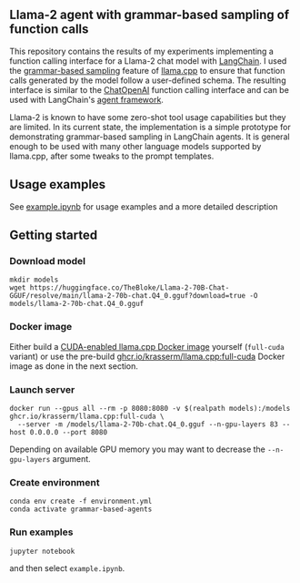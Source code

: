 ## Llama-2 agent with grammar-based sampling of function calls

This repository contains the results of my experiments implementing a function calling interface for a Llama-2 chat model 
with [LangChain](https://github.com/langchain-ai/langchain). I used the [grammar-based sampling](https://github.com/ggerganov/llama.cpp/pull/1773)
feature of [llama.cpp](https://github.com/ggerganov/llama.cpp) to ensure that function calls generated by the model follow 
a user-defined schema. The resulting interface is similar to the [ChatOpenAI](https://python.langchain.com/docs/integrations/chat/openai) 
function calling interface and can be used with LangChain's [agent framework](https://python.langchain.com/docs/modules/agents/).

Llama-2 is known to have some zero-shot tool usage capabilities but they are limited. In its current state, the 
implementation is a simple prototype for demonstrating grammar-based sampling in LangChain agents. It is general 
enough to be used with many other language models supported by llama.cpp, after some tweaks to the prompt templates.

## Usage examples

See [example.ipynb](example.ipynb) for usage examples and a more detailed description

## Getting started

### Download model

```shell
mkdir models
wget https://huggingface.co/TheBloke/Llama-2-70B-Chat-GGUF/resolve/main/llama-2-70b-chat.Q4_0.gguf?download=true -O models/llama-2-70b-chat.Q4_0.gguf
```

### Docker image

Either build a [CUDA-enabled llama.cpp Docker image](https://github.com/ggerganov/llama.cpp/blob/master/README.md#docker-with-cuda)
yourself (`full-cuda` variant) or use the pre-build [ghcr.io/krasserm/llama.cpp:full-cuda](https://github.com/krasserm/grammar-based-agents/pkgs/container/llama.cpp)
Docker image as done in the next section.

### Launch server

```shell
docker run --gpus all --rm -p 8080:8080 -v $(realpath models):/models ghcr.io/krasserm/llama.cpp:full-cuda \
  --server -m /models/llama-2-70b-chat.Q4_0.gguf --n-gpu-layers 83 --host 0.0.0.0 --port 8080
```

Depending on available GPU memory you may want to decrease the `--n-gpu-layers` argument.

### Create environment

```shell
conda env create -f environment.yml
conda activate grammar-based-agents
```

### Run examples

```shell
jupyter notebook
```

and then select `example.ipynb`.
